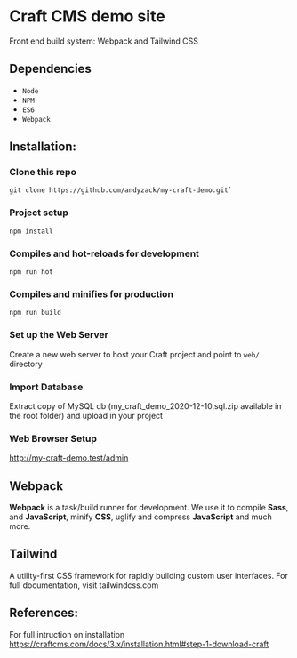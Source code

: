 # Craft CMS demo site
Front end build system: Webpack and Tailwind CSS

## Dependencies
- `Node`
- `NPM`
- `ES6`
- `Webpack`

## Installation:

### Clone this repo
```
git clone https://github.com/andyzack/my-craft-demo.git`
```

### Project setup
```
npm install
```

### Compiles and hot-reloads for development
```
npm run hot
```

### Compiles and minifies for production
```
npm run build
```

### Set up the Web Server
Create a new web server to host your Craft project and point to `web/` directory

### Import Database
Extract copy of MySQL db (my_craft_demo_2020-12-10.sql.zip available in the root folder) and upload in your project

### Web Browser Setup
http://my-craft-demo.test/admin


## Webpack

**Webpack** is a task/build runner for development. We use it to compile **Sass**, and **JavaScript**, minify **CSS**, uglify and compress **JavaScript** and much more.

## Tailwind

A utility-first CSS framework for rapidly building custom user interfaces.
For full documentation, visit tailwindcss.com

## References:
For full intruction on installation
https://craftcms.com/docs/3.x/installation.html#step-1-download-craft
